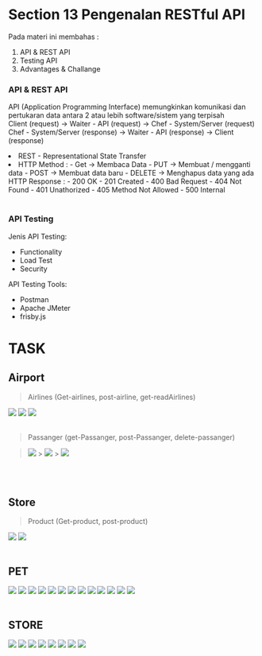# Section 13 Pengenalan RESTful API

Pada materi ini membahas :

1. API & REST API
2. Testing API
3. Advantages & Challange

### API & REST API

API (Application Programming Interface) memungkinkan komunikasi dan pertukaran data antara 2 atau lebih software/sistem yang terpisah
<br>
Client (request) -> Waiter - API (request) -> Chef - System/Server (request)
<br>
Chef - System/Server (response) -> Waiter - API (response) -> Client (response)
<br>

<li>REST - Representational State Transfer 
<li>HTTP Method :
- Get -> Membaca Data
- PUT -> Membuat / mengganti data
- POST -> Membuat data baru
- DELETE -> Menghapus data yang ada
<br>
HTTP Response :
- 200 OK
- 201 Created
- 400 Bad Request
- 404 Not Found
- 401 Unathorized
- 405 Method Not Allowed
- 500 Internal

<br>
<br>

### API Testing

Jenis API Testing:

- Functionality
- Load Test
- Security

API Testing Tools:

- Postman
- Apache JMeter
- frisby.js

# TASK

## Airport

> Airlines (Get-airlines, post-airline, get-readAirlines)

<img src="screenshot/Screenshot_22.png">
<img src="screenshot/Screenshot_23.png">
<img src="screenshot/Screenshot_24.png">

<br>
<br>

> Passanger (get-Passanger, post-Passanger, delete-passanger)

> <img src="screenshot/Screenshot_25.png"> > <img src="screenshot/Screenshot_26.png"> > <img src="screenshot/Screenshot_27.png">

<br>
<br>

## Store

> Product (Get-product, post-product)

<img src="screenshot/Screenshot_28.png">
<img src="screenshot/Screenshot_29.png">

<br>
<br>

## PET

<img src="screenshot/Screenshot_1.png">
<img src="screenshot/Screenshot_2.png">
<img src="screenshot/Screenshot_3.png">
<img src="screenshot/Screenshot_4.png">
<img src="screenshot/Screenshot_5.png">
<img src="screenshot/Screenshot_6.png">
<img src="screenshot/Screenshot_7.png">
<img src="screenshot/Screenshot_8.png">
<img src="screenshot/Screenshot_9.png">
<img src="screenshot/Screenshot_10.png">
<img src="screenshot/Screenshot_11.png">
<img src="screenshot/Screenshot_12.png">
<img src="screenshot/Screenshot_13.png">

<br>
<br>

## STORE

<img src="screenshot/Screenshot_14.png">
<img src="screenshot/Screenshot_15.png">
<img src="screenshot/Screenshot_16.png">
<img src="screenshot/Screenshot_17.png">
<img src="screenshot/Screenshot_18.png">
<img src="screenshot/Screenshot_19.png">
<img src="screenshot/Screenshot_20.png">
<img src="screenshot/Screenshot_21.png">
